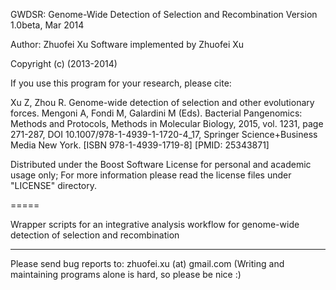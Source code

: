 GWDSR: Genome-Wide Detection of Selection and Recombination
Version 1.0beta, Mar 2014

Author: Zhuofei Xu
Software implemented by Zhuofei Xu

Copyright (c) (2013-2014) 

If you use this program for your research, please cite:

Xu Z, Zhou R. Genome-wide detection of selection and other evolutionary forces. Mengoni A, Fondi M, Galardini M (Eds). Bacterial Pangenomics: Methods and Protocols, Methods in Molecular Biology, 2015, vol. 1231, page 271-287, DOI 10.1007/978-1-4939-1-1720-4_17, Springer Science+Business Media New York. [ISBN 978-1-4939-1719-8] [PMID: 25343871]

Distributed under the Boost Software License for personal and academic usage only;
For more information please read the license files under "LICENSE" directory.

=====

Wrapper scripts for an integrative analysis workflow for genome-wide detection of selection and recombination


------------------------------------------------------------------------------
Please send bug reports to: zhuofei.xu (at) gmail.com
(Writing and maintaining programs alone is hard, so please be nice :)
